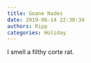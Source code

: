 ```yaml
---
title: Goane Nades
date: 2019-06-14 22:30:34
authors: Ripp
categories: Holiday
---
```


 I smell a filthy corte rat.